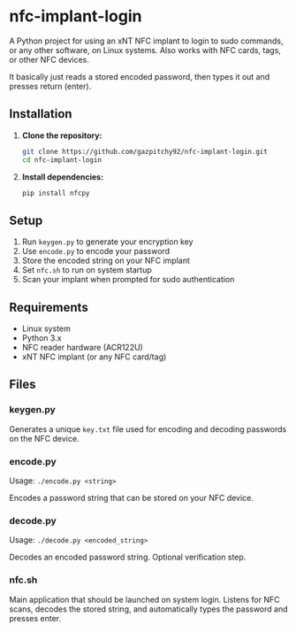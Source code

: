 # nfc-implant-login

A Python project for using an xNT NFC implant to login to sudo commands, or any other software, on Linux systems. Also works with NFC cards, tags, or other NFC devices.

It basically just reads a stored encoded password, then types it out and presses return (enter).

## Installation

1. **Clone the repository:**
   ```bash
   git clone https://github.com/gazpitchy92/nfc-implant-login.git
   cd nfc-implant-login
   ```

2. **Install dependencies:**
   ```bash
   pip install nfcpy
   ```

## Setup

1. Run `keygen.py` to generate your encryption key
2. Use `encode.py` to encode your password  
3. Store the encoded string on your NFC implant
4. Set `nfc.sh` to run on system startup
5. Scan your implant when prompted for sudo authentication

## Requirements

- Linux system
- Python 3.x
- NFC reader hardware (ACR122U)
- xNT NFC implant (or any NFC card/tag)

## Files

### keygen.py
Generates a unique `key.txt` file used for encoding and decoding passwords on the NFC device.

### encode.py
Usage: `./encode.py <string>`

Encodes a password string that can be stored on your NFC device.

### decode.py
Usage: `./decode.py <encoded_string>`

Decodes an encoded password string. Optional verification step.

### nfc.sh
Main application that should be launched on system login. Listens for NFC scans, decodes the stored string, and automatically types the password and presses enter.